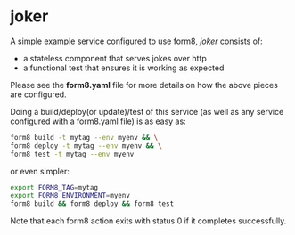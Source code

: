 # joker
A simple example service configured to use form8, _joker_ consists of:
- a stateless component that serves jokes over http
- a functional test that ensures it is working as expected

Please see the **form8.yaml** file for more details on how the above pieces are configured.

Doing a build/deploy(or update)/test of this service (as well as any service configured with a form8.yaml file) is as easy as:
```bash
form8 build -t mytag --env myenv && \
form8 deploy -t mytag --env myenv && \
form8 test -t mytag --env myenv
```
or even simpler:
```bash
export FORM8_TAG=mytag
export FORM8_ENVIRONMENT=myenv
form8 build && form8 deploy && form8 test
```
Note that each form8 action exits with status 0 if it completes successfully.
